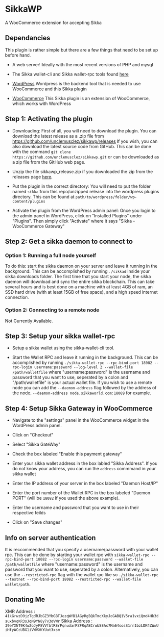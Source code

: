 # SikkaWP
A WooCommerce extension for accepting Sikka

## Dependancies
This plugin is rather simple but there are a few things that need to be set up before hand.

* A web server! Ideally with the most recent versions of PHP and mysql

* The Sikka wallet-cli and Sikka wallet-rpc tools found [here](https://getsikka.org/downloads/)

* [WordPress](https://wordpress.org)
Wordpress is the backend tool that is needed to use WooCommerce and this Sikka plugin

* [WooCommerce](https://woocommerce.com)
This Sikka plugin is an extension of WooCommerce, which works with WordPress

## Step 1: Activating the plugin
* Downloading: First of all, you will need to download the plugin. You can download the latest release as a .zip file from https://github.com/unclemusclez/sikkawp/releases If you wish, you can also download the latest source code from GitHub. This can be done with the command `git clone https://github.com/unclemusclez/sikkawp.git` or can be downloaded as a zip file from the GitHub web page.

* Unzip the file sikkawp_release.zip if you downloaded the zip from the releases page [here](https://github.com/unclemusclez/sikkawp/releases).

* Put the plugin in the correct directory: You will need to put the folder named `sikka` from this repo/unzipped release into the wordpress plugins directory. This can be found at `path/to/wordpress/folder/wp-content/plugins`

* Activate the plugin from the WordPress admin panel: Once you login to the admin panel in WordPress, click on "Installed Plugins" under "Plugins". Then simply click "Activate" where it says "Sikka - WooCommerce Gateway"

## Step 2: Get a sikka daemon to connect to

### Option 1: Running a full node yourself

To do this: start the sikka daemon on your server and leave it running in the background. This can be accomplished by running `./sikkad` inside your sikka downloads folder. The first time that you start your node, the sikka daemon will download and sync the entire sikka blockchain. This can take several hours and is best done on a machine with at least 4GB of ram, an SSD hard drive (with at least 15GB of free space), and a high speed internet connection.

### Option 2: Connecting to a remote node
Not Currently Available. 

## Step 3: Setup your  sikka wallet-rpc

* Setup a sikka wallet using the sikka-wallet-cli tool.

* Start the Wallet RPC and leave it running in the background. This can be accomplished by running `./sikka-wallet-rpc --rpc-bind-port 18082 --rpc-login username:password --log-level 2 --wallet-file /path/walletfile` where "username:password" is the username and password that you want to use, seperated by a colon and  "/path/walletfile" is your actual wallet file. If you wish to use a remote node you can add the `--daemon-address` flag followed by the address of the node. `--daemon-address node.sikkaworld.com:18089` for example.

## Step 4: Setup Sikka Gateway in WooCommerce

* Navigate to the "settings" panel in the WooCommerce widget in the WordPress admin panel.

* Click on "Checkout"

* Select "Sikka GateWay"

* Check the box labeled "Enable this payment gateway"

* Enter your sikka wallet address in the box labled "Sikka Address". If you do not know your address, you can run the `address` commmand in your sikka wallet

* Enter the IP address of your server in the box labeled "Daemon Host/IP"

* Enter the port number of the Wallet RPC in the box labeled "Daemon PORT" (will be `18082` if you used the above example).

* Enter the username and password that you want to use in their respective feilds

* Click on "Save changes"

## Info on server authentication
It is reccommended that you specify a username/password with your wallet rpc. This can be done by starting your wallet rpc with `sikka-wallet-rpc --rpc-bind-port 18082 --rpc-login username:password --wallet-file /path/walletfile` where "username:password" is the username and password that you want to use, seperated by a colon. Alternatively, you can use the `--restricted-rpc` flag with the wallet rpc like so `./sikka-wallet-rpc --testnet --rpc-bind-port 18082 --restricted-rpc --wallet-file wallet/path`.

## Donating Me
XMR Address   : `41kGrwzD9jzTgdRJbGZ3YbGBTJezqWYD1AGyRgBQkTmcXkyJoGABQ1V5ra1vxiQmd4Hk3dsuxbvqKR3sJqN9YN8y7v3oVWr`
Sikka Address : `39eYXNT9K4w2oJyP8VVfbtRErPqnudarPZFRqABCrwbSEAs7Ma64sosS1rn1bzLDK4ZWwUiHfyWCcUBG1iVWVXKYUut3xsm`
